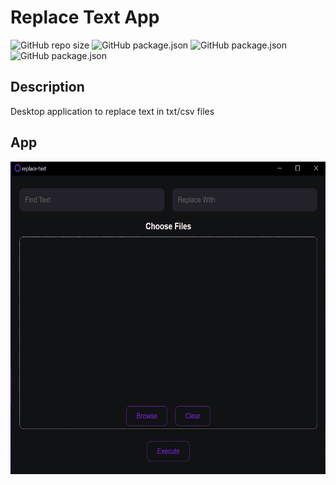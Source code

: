 # Replace Text App

![GitHub repo size](https://img.shields.io/github/license/juliodepieri/replace-text?style=for-the-badge)
![GitHub package.json](https://img.shields.io/github/package-json/dependency-version/juliodepieri/replace-text/@tauri-apps/api?style=for-the-badge)
![GitHub package.json](https://img.shields.io/github/package-json/dependency-version/juliodepieri/replace-text/react?style=for-the-badge)
![GitHub package.json](https://img.shields.io/github/package-json/v/juliodepieri/replace-text?style=for-the-badge)

## Description

<p>Desktop application to replace text in txt/csv files</p>

## App

<p align="center">
  <img height="500" src=".readme/replace-text.gif">
</p>
